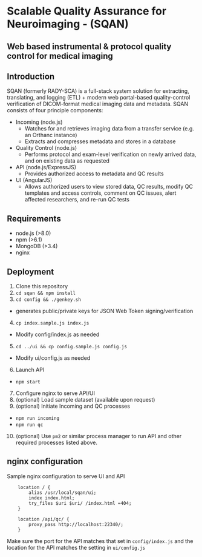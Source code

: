 # Scalable Quality Assurance for Neuroimaging - (SQAN)
## Web based instrumental & protocol quality control for medical imaging

## Introduction

SQAN (formerly RADY-SCA) is a full-stack system solution for extracting, translating, and logging (ETL) + modern web portal-based quality-control verification of DICOM-format medical imaging data and metadata. SQAN consists of four principle components:


* Incoming (node.js)
  * Watches for and retrieves imaging data from a transfer service (e.g. an Orthanc instance)
  * Extracts and compresses metadata and stores in a database
* Quality Control (node.js)
  * Performs protocol and exam-level verification on newly arrived data, and on existing data as requested
* API (node.js/ExpressJS)
  * Provides authorized access to metadata and QC results
* UI (AngularJS)
  * Allows authorized users to view stored data, QC results, modify QC templates and access controls, comment on QC issues, alert affected researchers, and re-run QC tests
  
  
## Requirements

* node.js (>8.0)
* npm (>6.1)
* MongoDB (>3.4)
* nginx


## Deployment

1.  Clone this repository
2.  `cd sqan && npm install`
3.  `cd config && ./genkey.sh`
  * generates public/private keys for JSON Web Token signing/verification
4.  `cp index.sample.js index.js`
  * Modify config/index.js as needed
5. `cd ../ui && cp config.sample.js config.js`
  * Modify ui/config.js as needed
6.  Launch API
  * `npm start` 
7.  Configure nginx to serve API/UI 
8.  (optional) Load sample dataset (available upon request)
9.  (optional) Initiate Incoming and QC processes
  * `npm run incoming`
  * `npm run qc`
10. (optional) Use `pm2` or similar process manager to run API and other required processes listed above.

## nginx configuration

Sample nginx configuration to serve UI and API
  
```
    location / {
        alias /usr/local/sqan/ui;
        index index.html;
        try_files $uri $uri/ /index.html =404;
    }
    
    location /api/qc/ {
        proxy_pass http://localhost:22340/;
    }
```

Make sure the port for the API matches that set in `config/index.js` and the location for the API matches the setting in `ui/config.js`
